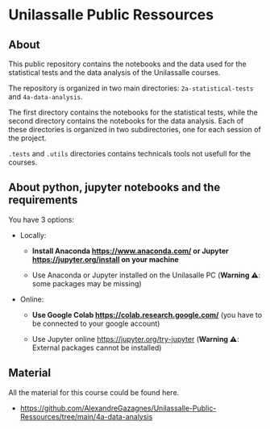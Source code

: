 # Unilassalle Public Ressources 


## About

This public repository contains the notebooks and the data used for the statistical tests and the data analysis of the Unilassalle courses. 

The repository is organized in two main directories: `2a-statistical-tests` and `4a-data-analysis`.

 The first directory contains the notebooks for the statistical tests, while the second directory contains the notebooks for the data analysis. Each of these directories is organized in two subdirectories, one for each session of the project. 
 
 
`.tests` and ```.utils``` directories contains technicals tools not usefull for the courses.



## About python, jupyter notebooks and the requirements

You have 3 options: 
- Locally: 

    - **Install Anaconda https://www.anaconda.com/ or Jupyter https://jupyter.org/install on your machine**

    - Use Anaconda or Jupyter installed on the Unilasalle PC (**Warning ⚠️**: some packages may be missing) 


- Online:

    - **Use Google Colab https://colab.research.google.com/** (you have to be connected to your google account)

    - Use Jupyter online  https://jupyter.org/try-jupyter (**Warning ⚠️**: External packages cannot be installed) 

## Material

All the material for this course could be found here.
- https://github.com/AlexandreGazagnes/Unilassalle-Public-Ressources/tree/main/4a-data-analysis

